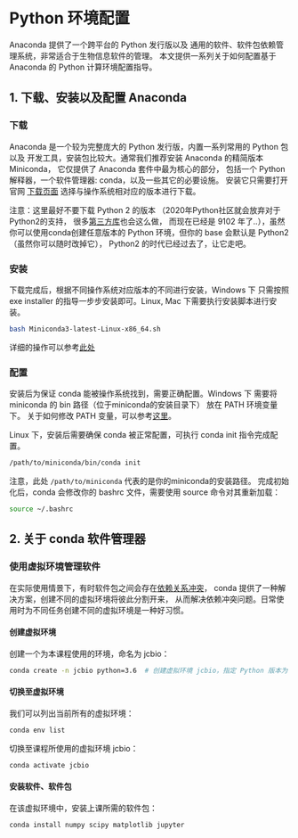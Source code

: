 # Python 环境配置

Anaconda 提供了一个跨平台的 Python 发行版以及
通用的软件、软件包依赖管理系统，非常适合于生物信息软件的管理。
本文提供一系列关于如何配置基于 Anaconda 的 Python 计算环境配置指导。

## 1. 下载、安装以及配置 Anaconda

### 下载

Anaconda 是一个较为完整庞大的 Python 发行版，内置一系列常用的 Python 包以及
开发工具，安装包比较大。通常我们推荐安装 Anaconda 的精简版本 Miniconda，
它仅提供了 Anaconda 套件中最为核心的部分，
包括一个 Python 解释器，一个软件管理器: conda，以及一些其它的必要设施。
安装它只需要打开官网
[下载页面](https://docs.conda.io/en/latest/miniconda.html)
选择与操作系统相对应的版本进行下载。

注意：这里最好不要下载 Python 2 的版本
（2020年Python社区就会放弃对于Python2的支持，
很多[第三方库](https://python3statement.org/)也会这么做，
而现在已经是 9102 年了..），虽然你可以使用conda创建任意版本的
Python 环境，但你的 base 会默认是 Python2（虽然你可以随时改掉它），
Python2 的时代已经过去了，让它走吧。

### 安装

下载完成后，根据不同操作系统对应版本的不同进行安装，Windows 下
只需按照 exe installer 的指导一步步安装即可。Linux, Mac
下需要执行安装脚本进行安装。

``` bash
bash Miniconda3-latest-Linux-x86_64.sh
```

详细的操作可以参考[此处](https://conda.io/projects/conda/en/latest/user-guide/install/index.html)

### 配置

安装后为保证 conda 能被操作系统找到，需要正确配置。Windows 下
需要将 miniconda 的 bin 路径（位于miniconda的安装目录下）
放在 PATH 环境变量下。
关于如何修改 PATH 变量，可以参考[这里](https://www.architectryan.com/2018/03/17/add-to-the-path-on-windows-10/)。

Linux 下，安装后需要确保 conda 被正常配置，可执行 conda init 指令完成配置。

``` bash
/path/to/miniconda/bin/conda init
```

注意，此处 `/path/to/miniconda` 代表的是你的miniconda的安装路径。
完成初始化后，conda 会修改你的 bashrc 文件，需要使用 source 命令对其重新加载：

``` bash
source ~/.bashrc
```

## 2. 关于 conda 软件管理器

### 使用虚拟环境管理软件

在实际使用情景下，有时软件包之间会存在[依赖关系冲突](https://en.wikipedia.org/wiki/Dependency_hell)，
conda 提供了一种解决方案，创建不同的虚拟环境将彼此分割开来，
从而解决依赖冲突问题。日常使用时为不同任务创建不同的虚拟环境是一种好习惯。

#### 创建虚拟环境

创建一个为本课程使用的环境，命名为 jcbio：

``` bash
conda create -n jcbio python=3.6  # 创建虚拟环境 jcbio，指定 Python 版本为 3.6
```

#### 切换至虚拟环境

我们可以列出当前所有的虚拟环境：

``` bash
conda env list
```

切换至课程所使用的虚拟环境 jcbio：

``` bash
conda activate jcbio
```

#### 安装软件、软件包

在该虚拟环境中，安装上课所需的软件包：

``` bash
conda install numpy scipy matplotlib jupyter
```
